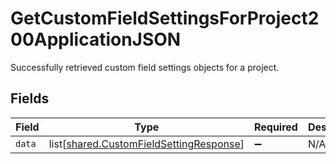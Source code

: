 # GetCustomFieldSettingsForProject200ApplicationJSON

Successfully retrieved custom field settings objects for a project.


## Fields

| Field                                                                                        | Type                                                                                         | Required                                                                                     | Description                                                                                  |
| -------------------------------------------------------------------------------------------- | -------------------------------------------------------------------------------------------- | -------------------------------------------------------------------------------------------- | -------------------------------------------------------------------------------------------- |
| `data`                                                                                       | list[[shared.CustomFieldSettingResponse](../../models/shared/customfieldsettingresponse.md)] | :heavy_minus_sign:                                                                           | N/A                                                                                          |